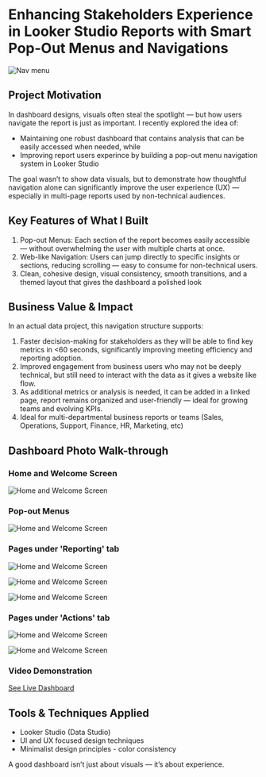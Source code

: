 # Enhancing Stakeholders Experience in Looker Studio Reports with Smart Pop-Out Menus and Navigations

![Nav menu](assests/nav%20menu%201.jpg)

## Project Motivation
In dashboard designs, visuals often steal the spotlight — but how users navigate the report is just as important. I recently explored the idea of:

* Maintaining one robust dashboard that contains analysis that can be easily accessed when needed, while
* Improving report users experince by building a pop-out menu navigation system in Looker Studio

The goal wasn’t to show data visuals, but to demonstrate how thoughtful navigation alone can significantly improve the user experience (UX) — especially in multi-page reports used by non-technical audiences.

## Key Features of What I Built
1. Pop-out Menus: Each section of the report becomes easily accessible — without overwhelming the user with multiple charts at once.
2. Web-like Navigation: Users can jump directly to specific insights or sections, reducing scrolling — easy to consume for non-technical users.
3. Clean, cohesive design, visual consistency, smooth transitions, and a themed layout that gives the dashboard a polished look 

## Business Value & Impact
In an actual data project, this navigation structure supports:
1. Faster decision-making for stakeholders as they will be able to find key metrics in <60 seconds, significantly improving meeting efficiency and reporting adoption.
2. Improved engagement from business users who may not be deeply technical, but still need to interact with the data as it gives a website like flow.
3. As additional metrics or analysis is needed, it can be added in a linked page, report remains organized and user-friendly — ideal for growing teams and evolving KPIs.
4. Ideal for multi-departmental business reports or teams (Sales, Operations, Support, Finance, HR, Marketing, etc)

## Dashboard Photo Walk-through

### Home and Welcome Screen
![Home and Welcome Screen](assests/home%20&%20welcome%20screen.jpg)

### Pop-out Menus
![Home and Welcome Screen](assests/pop%20out%20menus.jpg)

### Pages under 'Reporting' tab
![Home and Welcome Screen](assests/reporting%20pages%20-%201.jpg)

![Home and Welcome Screen](assests/reporting%20pages%20-%202.jpg)

![Home and Welcome Screen](assests/reporting%20pages%20-%203.jpg)

### Pages under 'Actions' tab
![Home and Welcome Screen](assests/actions%20pages%20-%201.jpg)

![Home and Welcome Screen](assests/actions%20pages%20-%202.jpg)

### Video Demonstration



[See Live Dashboard](https://lookerstudio.google.com/reporting/4422e641-b825-4143-b9be-b527795399d2)

## Tools & Techniques Applied
* Looker Studio (Data Studio)
* UI and UX focused design techniques
* Minimalist design principles - color consistency

A good dashboard isn’t just about visuals — it’s about experience.
